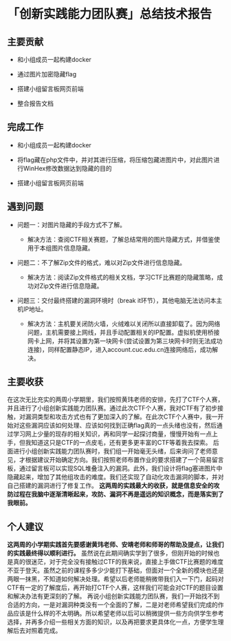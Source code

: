 # 「创新实践能力团队赛」总结技术报告

## 主要贡献

- 和小组成员一起构建docker

- 通过图片加密隐藏flag

- 搭建小组留言板网页前端

- 整合报告文档

## 完成工作

- 和小组成员一起构建docker

- 将flag藏在php文件中，并对其进行压缩，将压缩包藏进图片中，对此图片进行WinHex修改数据达到隐藏的目的

- 搭建小组留言板网页前端

## 遇到问题

- 问题一：对图片隐藏的手段方式不了解。

    - 解决方法：查阅CTF相关赛题，了解总结常用的图片隐藏方式，并借鉴使用于本组图片信息隐藏。

- 问题二：不了解Zip文件的格式，难以对Zip文件进行信息隐藏。

    - 解决方法：阅读Zip文件格式的相关文档，学习CTF比赛题的隐藏策略，成功对Zip文件进行信息隐藏。

- 问题三：交付最终搭建的漏洞环境时（break it环节），其他电脑无法访问本主机IP地址。

    - 解决方法：主机要关闭防火墙，火绒难以关闭所以直接卸载了。因为网络问题，主机需要接上网线，并且手动配置相关的IP配置。虚拟机使用桥接网卡上网，并将其设置为第一块网卡(尝试设置为第三块网卡时则无法成功连接)，同样配置静态IP，进入account.cuc.edu.cn连接网络后，成功解决。

## 主要收获

在这次无比充实的两周小学期里，我们按照黄玮老师的安排，先打了CTF个人赛，并且进行了小组创新实践能力团队赛。通过此次CTF个人赛，我对CTF有了初步接触，对漏洞类型和攻击方式也有了更加深入的了解。在此次CTF个人赛中，我一开始对这些漏洞应该如何处理、应该如何找到正确flag真的一点头绪也没有，然后通过学习网上少量的现存的相关知识，再和同学一起探讨商量，慢慢开始有一点上手，但我知道这只是CTF的一点皮毛，还有更多更丰富的CTF等着我去探索。
后面进行小组创新实践能力团队赛时，我们组一开始毫无头绪，后来询问了老师意见，才根据建议开始确定方向。我们按照老师布置作业的要求搭建了一个简易留言板，通过留言板可以实现SQL堆叠注入的漏洞。此外，我们设计将flag塞进图片中隐藏起来，增加了其他组攻击的难度。我们还实现了自动化攻击漏洞的脚本，并对自己搭建的漏洞进行了修复工作。
**这两周的实践最大的收获，就是信息安全的攻防过程在我脑中逐渐清晰起来，攻防、漏洞不再是遥远的知识概念，而是落实到了我眼前。**

## 个人建议

**这两周的小学期实践首先要感谢黄玮老师、安靖老师和师哥的帮助及提点，让我们的实践最终得以顺利进行。**
虽然说在此期间确实学到了很多，但刚开始的时候也是真的很迷茫，对于完全没有接触过CTF的我来说，直接上手做CTF比赛题的难度不亚于登天。虽然之前的课程多多少少能打下基础，但面对一个全新的模块也还是两眼一抹黑，不知道如何解决处理。希望以后老师能稍微带我们入一下门，起码对CTF有一定的了解度后，再开始打CTF个人赛，这样我们可能会对CTF的题目设置和解决办法有更深刻的了解。
再说小组创新实践能力团队赛，我们一开始找不到合适的方向，一是对漏洞种类没有一个全面的了解，二是对老师希望我们完成的作品应该是什么样的不太明确。所以希望老师以后可以稍微提供一些方向供学生参考选择，并再多介绍一些相关方面的知识，以及再把要求更具体化一点，方便学生理解后去对照着完成。